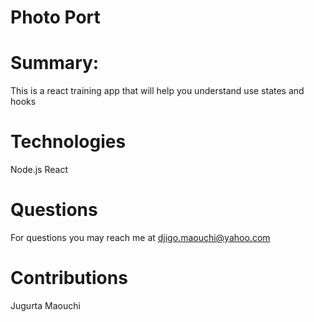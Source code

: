 # Photo Port 

# Summary: 
This is a react training app that will help you understand use states and hooks 

# Technologies
Node.js
React 


# Questions
For questions you may reach me at djigo.maouchi@yahoo.com

# Contributions

Jugurta Maouchi

